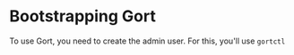 # Bootstrapping Gort

To use Gort, you need to create the admin user. For this, you'll use `gortctl`

